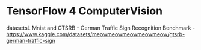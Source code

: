 # TensorFlow 4 ComputerVision

datasetsL Mnist and 
GTSRB - German Traffic Sign Recognition Benchmark - https://www.kaggle.com/datasets/meowmeowmeowmeowmeow/gtsrb-german-traffic-sign